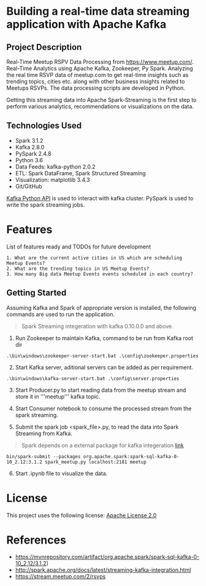 # Building a real-time data streaming application with Apache Kafka

## Project Description

Real-Time Meetup RSPV Data Processing from https://www.meetup.com/. Real-Time Analytics using Apache Kafka, Zookeeper, Py Spark. Analyzing the real time RSVP data of meetup.com to get real-time insights such as trending topics, cities etc. along with other business insights related to Meetups RSVPs. The data processing scripts are developed in Python.

Getting this streaming data into Apache Spark-Streaming is the first step to perform various analytics, recommendations or visualizations on the data.

## Technologies Used

* Spark 3.1.2
* Kafka 2.8.0
* PySpark 2.4.8
* Python 3.6
* Data Feeds: kafka-python 2.0.2
* ETL: Spark DataFrame, Spark Structured Streaming
* Visualization: matplotlib 3.4.3
* Git/GitHub 

[Kafka Python API](https://github.com/dpkp/kafka-python) is used to interact with kafka cluster. PySpark is used to write the spark streaming jobs.

# Features

List of features ready and TODOs for future development
```
1. What are the current active cities in US which are scheduling Meetup Events?
2. What are the trending topics in US Meetup Events?
3. How many Big data Meetup Events events scheduled in each country?
```

## Getting Started

Assuming Kafka and Spark of appropriate version is installed, the following commands are used to run the application.

> Spark Streaming integeration with kafka 0.10.0.0 and above.

1. Run Zookeeper to maintain Kafka, command to be run from Kafka root dir
```
.\bin\windows\zookeeper-server-start.bat .\config\zookeeper.properties
```

2. Start Kafka server, aditional servers can be added as per requirement.
```
.\bin\windows\kafka-server-start.bat .\config\server.properties
```

3. Start Producer.py to start reading data from the meetup stream and store it in '''meetup''' kafka topic.

4. Start Consumer notebook to consume the processed stream from the spark streaming.

5. Submit the spark job <spark_file>.py, to read the data into Spark Streaming from Kafka.
> Spark depends on a external package for kafka integeration [link](https://mvnrepository.com/artifact/org.apache.spark/spark-streaming-kafka-0-10_2.12/3.1.2)
```
bin/spark-submit --packages org.apache.spark:spark-sql-kafka-0-10_2.12:3.1.2 spark_meetup.py localhost:2181 meetup
```

6. Start <consumer>.ipynb file to visualize the data.

# License
This project uses the following license: [Apache License 2.0](https://github.com/myusufuc/Spark-Streaming-with-Kafka/blob/f8f1af71e1e2346140cf447e8254ce7e2354026f/LICENSE)

# References

* https://mvnrepository.com/artifact/org.apache.spark/spark-sql-kafka-0-10_2.12/3.1.2)
* http://spark.apache.org/docs/latest/streaming-kafka-integration.html
* https://stream.meetup.com/2/rsvps

